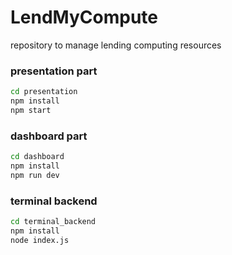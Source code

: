 # LendMyCompute
repository to manage lending computing resources

### presentation part
```bash
cd presentation
npm install
npm start
```

### dashboard part
```bash
cd dashboard
npm install
npm run dev
```

### terminal backend
```bash
cd terminal_backend
npm install
node index.js
```
